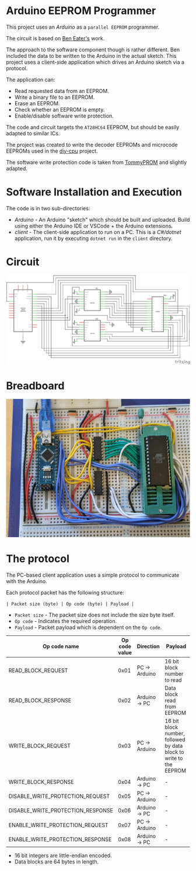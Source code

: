 # Arduino EEPROM Programmer

This project uses an *Arduino* as a `parallel EEPROM` programmer.

The circuit is based on [Ben Eater's](https://github.com/beneater/eeprom-programmer) work.

The approach to the software component though is rather different.  Ben included the data to be written to the Arduino in the actual sketch.  This project uses a client-side application which drives an Arduino sketch via a protocol.  

The application can:

* Read requested data from an EEPROM.
* Write a binary file to an EEPROM.
* Erase an EEPROM.
* Check whether an EEPROM is empty.
* Enable/disable software write protection.

The code and circuit targets the `AT28HC64` EEPROM, but should be easily adapted to similar ICs.

The project was created to write the decoder EEPROMs and microcode EEPROMs used in the [diy-cpu](https://github.com/skagra/diy-cpu) project.

The software write protection code is taken from [TommyPROM](https://github.com/TomNisbet/TommyPROM/tree/master/unlock-ben-eater-hardware) and slightly adapted.

# Software Installation and Execution

The code is in two sub-directories:

* *Arduino* - An Arduino "sketch" which should be built and uploaded.  Build using either the Arduino IDE or VSCode + the Arduino extensions.
* *client* - The client-side application to run on a PC.  This is a *C#/dotnet* application, run it by executing `dotnet run` in the `client` directory. 

# Circuit

![Schematic](docs/schematic.png)

# Breadboard

![Breadboard](docs/bboard.png)

# The protocol

The PC-based client application uses a simple protocol to communicate with the Arduino.

Each protocol packet has the following structure:

```
| Packet size (byte) | Op code (byte) | Payload |
```

* `Packet size` - The packet size does not include the size byte itself.
* `Op code` - Indicates the required operation.
* `Payload` - Packet payload which is dependent on the `Op code`.

| Op code name                      | Op code value | Direction     | Payload                                                            |
| --------------------------------- | ------------- | ------------- | ------------------------------------------------------------------ |
| READ_BLOCK_REQUEST                | 0x01          | PC -> Arduino | 16 bit block number to read                                        |
| READ_BLOCK_RESPONSE               | 0x02          | Arduino -> PC | Data block read from EEPROM                                        |
| WRITE_BLOCK_REQUEST               | 0x03          | PC -> Arduino | 16 bit block number, followed by data block to write to the EEPROM |
| WRITE_BLOCK_RESPONSE              | 0x04          | Arduino -> PC | -                                                                  |
| DISABLE_WRITE_PROTECTION_REQUEST  | 0x05          | PC -> Arduino | -                                                                  |
| DISABLE_WRITE_PROTECTION_RESPONSE | 0x06          | Arduino -> PC | -                                                                  |
| ENABLE_WRITE_PROTECTION_REQUEST   | 0x07          | PC -> Arduino | -                                                                  |
| ENABLE_WRITE_PROTECTION_RESPONSE  | 0x08          | Arduino -> PC | -                                                                  |

* 16 bit integers are little-endian encoded.
* Data blocks are 64 bytes in length.

